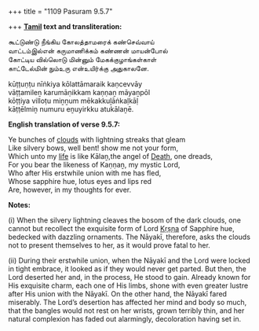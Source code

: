 +++
title = "1109 Pasuram 9.5.7"

+++
**[Tamil](/definition/tamil#history "show Tamil definitions") text and transliteration:**

கூட்டுண்டு நீங்கிய கோலத்தாமரைக் கண்செவ்வாய்  
வாட்டம்இல்என் கருமாணிக்கம் கண்ணன் மாயன்போல்  
கோட்டிய வில்லொடு மின்னும் மேகக்குழாங்கள்காள்  
காட்டேல்மின் நும்உரு என்உயிர்க்கு அதுகாலனே.

kūṭṭuṇṭu nīṅkiya kōlattāmaraik kaṇcevvāy  
vāṭṭamileṉ karumāṇikkam kaṇṇaṉ māyaṉpōl  
kōṭṭiya villoṭu miṉṉum mēkakkuḻāṅkaḷkāḷ  
kāṭṭēlmiṉ numuru eṉuyirkku atukālaṉē.

**English translation of verse 9.5.7:**

Ye bunches of [clouds](/definition/cloud#history "show clouds definitions") with lightning streaks that gleam  
Like silvery bows, well bent! show me not your form,  
Which unto my [life](/definition/life#history "show life definitions") is like Kālaṉ,the angel of [Death](/definition/death#history "show Death definitions"), one dreads,  
For you bear the likeness of Kaṇṇaṉ, my mystic Lord,  
Who after His erstwhile union with me has fled,  
Whose sapphire hue, lotus eyes and lips red  
Are, however, in my thoughts for ever.

**Notes:**

\(i\) When the silvery lightning cleaves the bosom of the dark clouds, one cannot but recollect the exquisite form of Lord [Kṛṣṇa](/definition/krishna#vaishnavism "show Kṛṣṇa definitions") of Sapphire hue, bedecked with dazzling ornaments. The Nāyakī, therefore, asks the clouds not to present themselves to her, as it would prove fatal to her.

\(ii\) During their erstwhile union, when the Nāyakī and the Lord were locked in tight embrace, it looked as if they would never get parted. But then, the Lord deserted her and, in the process, He stood to gain. Already known for His exquisite charm, each one of His limbs, shone with even greater lustre after His union with the Nāyakī. On the other hand, the Nāyakī fared miserably. The Lord’s desertion has affected her mind and body so much, that the bangles would not rest on her wrists, grown terribly thin, and her natural complexion has faded out alarmingly, decoloration having set in.


